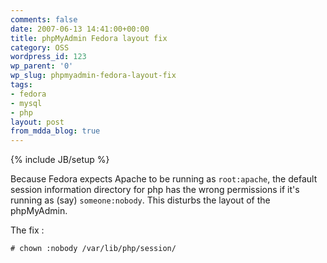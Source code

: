 ```yaml
---
comments: false
date: 2007-06-13 14:41:00+00:00
title: phpMyAdmin Fedora layout fix
category: OSS
wordpress_id: 123
wp_parent: '0'
wp_slug: phpmyadmin-fedora-layout-fix
tags:
- fedora
- mysql
- php
layout: post
from_mdda_blog: true
---
```

{% include JB/setup %}


Because Fedora expects Apache to be running as `root:apache`, the default session information directory for php has the wrong permissions if it's running as (say) `someone:nobody`.  This disturbs the layout of the phpMyAdmin.    
  
The fix :  
  
`# chown :nobody /var/lib/php/session/`
